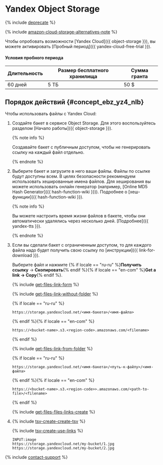 # Yandex Object Storage

{% include [deprecate](../../_includes/deprecate.md) %}

{% include [amazon-cloud-storage-alternatives-note](../_includes/concepts/amazon-cloud-storage/id-amazon-cloud-storage/alternatives-note.md) %}

Чтобы опробовать возможности [Yandex Cloud]({{ object-storage }}), вы можете активировать [Пробный период]({{ yandex-cloud-free-trial }}).

#### Условия пробного периода

Длительность | Размер бесплатного хранилища | Сумма гранта
----- | ----- | -----
60 дней | 5 ТБ | 50 $

## Порядок действий {#concept_ebz_yz4_nlb}

Чтобы использовать файлы с Yandex Cloud:

1. Создайте бакет в сервисе Object Storage. Для этого воспользуйтесь разделом [Начало работы]({{ object-storage }}).

    {% note info %}

    Создавайте бакет с публичным доступом, чтобы не генерировать ссылку на каждый файл отдельно.

    {% endnote %}

1. Выберите бакет и загрузите в него ваши файлы. Файлы по ссылке будут доступны всем. В целях безопасности рекомендуем использовать хешированные имена файлов. Для хеширования вы можете использовать онлайн генератор (например, [Online MD5 Hash Generator]({{ hash-function-wiki }})). Подробнее о [хеш-функции]({{ hash-function-wiki }}).

    {% note info %}

    Вы можете настроить время жизни файлов в бакете, чтобы они автоматически удалялись через несколько дней. [Подробнее]({{ yandex-tts }}).

    {% endnote %}

1. Если вы сделали бакет с ограниченным доступом, то для каждого файла надо будет получить свою ссылку по [инструкции]({{ link-for-download }}).

    Выберите файл и нажмите {% if locale == "ru-ru" %}**Получить ссылку** → **Скопировать**{% endif %}{% if locale == "en-com" %}**Get a link → Copy**{% endif %}.

    {% include [get-files-link-form](../_includes/concepts/amazon-cloud-storage/id-get-files/link-form.md) %}

    {% include [get-files-link-without-folder](../_includes/concepts/amazon-cloud-storage/id-get-files/link-without-folder.md) %}

    {% if locale == "ru-ru" %}

    ```http
    https://storage.yandexcloud.net/<имя-бакета>/<имя-файла>
    ```

    {% endif %}{% if locale == "en-com" %}

    ```http
    https://<bucket-name>.s3.<region-code>.amazonaws.com/<filename>
    ```

    {% endif %}

    {% include [get-files-link-from-folder](../_includes/concepts/amazon-cloud-storage/id-get-files/link-from-folder.md) %}

    {% if locale == "ru-ru" %}

    ```http
    https://storage.yandexcloud.net/<имя-бакета>/<путь-к-файлу>/<имя-файла>
    ```

    {% endif %}{% if locale == "en-com" %}

    ```http
    https://<bucket-name>.s3.<region-code>>.amazonaws.com/<path-to-file>/<filename>
    ```

    {% endif %}

    {% include [get-files-files-links-create](../_includes/concepts/amazon-cloud-storage/id-get-files/files-links-create.md) %}

1. {% include [tsv-create-create-tsv](../_includes/concepts/cloud-storage/id-tsv-create/create-tsv.md) %}

    {% include [tsv-create-use-links](../_includes/concepts/cloud-storage/id-tsv-create/use-links.md) %}

    ```plaintext
    INPUT:image
    https://storage.yandexcloud.net/my-bucket/1.jpg
    https://storage.yandexcloud.net/my-bucket/2.jpg
    ```

{% include [contact-support](../_includes/contact-support.md) %}